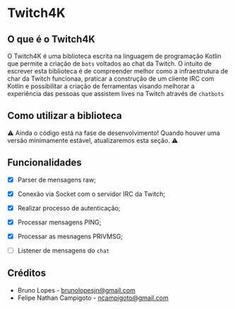 # Twitch4K

## O que é o Twitch4K
O Twitch4K é uma biblioteca escrita na linguagem de programação Kotlin que permite a criação de `bots` voltados ao chat da Twitch. O intuito de escrever esta biblioteca é de compreender melhor como a infraestrutura de char da Twitch funcionaa, praticar a construção de um cliente IRC com Kotlin e possibilitar a criação de ferramentas visando melhorar a experiência das pessoas que assistem lives na Twitch através de `chatbots`

## Como utilizar a biblioteca
:warning: Ainda o código está na fase de desenvolvimento! Quando houver uma versão minimamente estável, atualizaremos esta seção. :warning:


## Funcionalidades 
- [X] Parser de mensagens raw;
- [X] Conexão via Socket com o servidor IRC da Twitch;
- [X] Realizar processo de autenticação;
- [X] Processar mensagens PING;
- [X] Processar as mesnagens PRIVMSG;
- [ ] Listener de mensagens do `chat`


## Créditos
- Bruno Lopes - brunolopesjn@gmail.com
- Felipe Nathan Campigoto - ncampigoto@gmail.com